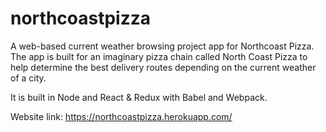 # northcoastpizza
A web-based current weather browsing project app for Northcoast Pizza. The app is built for an imaginary pizza chain called North Coast Pizza to help determine the best delivery routes depending on the current weather of a city.

It is built in Node and React & Redux with Babel and Webpack.

Website link: https://northcoastpizza.herokuapp.com/
